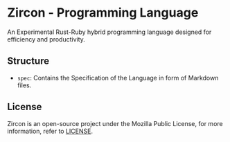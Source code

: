 # Zircon - Programming Language
An Experimental Rust-Ruby hybrid programming language designed for efficiency and productivity.

## Structure
- `spec`: Contains the Specification of the Language in form of Markdown files.

## License
Zircon is an open-source project under the Mozilla Public License, for more information, refer to [LICENSE](./LICENSE).
